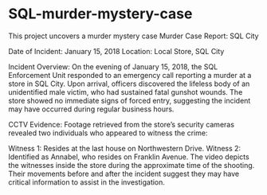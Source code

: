 # SQL-murder-mystery-case
This project uncovers a murder mystery case
Murder Case Report: SQL City

Date of Incident: January 15, 2018
Location: Local Store, SQL City

Incident Overview:
On the evening of January 15, 2018, the SQL Enforcement Unit responded to an emergency call reporting a murder at a store in SQL City. Upon arrival, officers discovered the lifeless body of an unidentified male victim, who had sustained fatal gunshot wounds. The store showed no immediate signs of forced entry, suggesting the incident may have occurred during regular business hours.

CCTV Evidence:
Footage retrieved from the store’s security cameras revealed two individuals who appeared to witness the crime:

Witness 1: Resides at the last house on Northwestern Drive.
Witness 2: Identified as Annabel, who resides on Franklin Avenue.
The video depicts the witnesses inside the store during the approximate time of the shooting. Their movements before and after the incident suggest they may have critical information to assist in the investigation.





